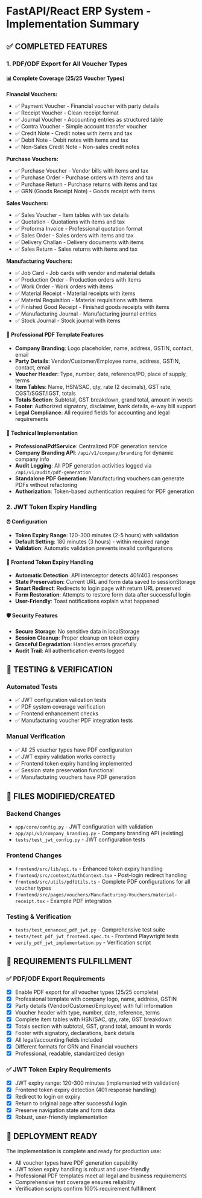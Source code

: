 # FastAPI/React ERP System - Implementation Summary

## ✅ COMPLETED FEATURES

### 1. PDF/ODF Export for All Voucher Types

#### 📊 Complete Coverage (25/25 Voucher Types)
**Financial Vouchers:**
- ✅ Payment Voucher - Financial voucher with party details
- ✅ Receipt Voucher - Clean receipt format  
- ✅ Journal Voucher - Accounting entries as structured table
- ✅ Contra Voucher - Simple account transfer voucher
- ✅ Credit Note - Credit notes with items and tax
- ✅ Debit Note - Debit notes with items and tax
- ✅ Non-Sales Credit Note - Non-sales credit notes

**Purchase Vouchers:**
- ✅ Purchase Voucher - Vendor bills with items and tax
- ✅ Purchase Order - Purchase orders with items and tax
- ✅ Purchase Return - Purchase returns with items and tax
- ✅ GRN (Goods Receipt Note) - Goods receipt with items

**Sales Vouchers:**
- ✅ Sales Voucher - Item tables with tax details
- ✅ Quotation - Quotations with items and tax
- ✅ Proforma Invoice - Professional quotation format
- ✅ Sales Order - Sales orders with items and tax
- ✅ Delivery Challan - Delivery documents with items
- ✅ Sales Return - Sales returns with items and tax

**Manufacturing Vouchers:**
- ✅ Job Card - Job cards with vendor and material details
- ✅ Production Order - Production orders with items
- ✅ Work Order - Work orders with items
- ✅ Material Receipt - Material receipts with items
- ✅ Material Requisition - Material requisitions with items
- ✅ Finished Good Receipt - Finished goods receipts with items
- ✅ Manufacturing Journal - Manufacturing journal entries
- ✅ Stock Journal - Stock journal with items

#### 🎨 Professional PDF Template Features
- **Company Branding**: Logo placeholder, name, address, GSTIN, contact, email
- **Party Details**: Vendor/Customer/Employee name, address, GSTIN, contact, email
- **Voucher Header**: Type, number, date, reference/PO, place of supply, terms
- **Item Tables**: Name, HSN/SAC, qty, rate (2 decimals), GST rate, CGST/SGST/IGST, totals
- **Totals Section**: Subtotal, GST breakdown, grand total, amount in words
- **Footer**: Authorized signatory, disclaimer, bank details, e-way bill support
- **Legal Compliance**: All required fields for accounting and legal requirements

#### 🔧 Technical Implementation
- **ProfessionalPdfService**: Centralized PDF generation service
- **Company Branding API**: `/api/v1/company/branding` for dynamic company info
- **Audit Logging**: All PDF generation activities logged via `/api/v1/audit/pdf-generation`
- **Standalone PDF Generation**: Manufacturing vouchers can generate PDFs without refactoring
- **Authorization**: Token-based authentication required for PDF generation

### 2. JWT Token Expiry Handling

#### ⏰ Configuration
- **Token Expiry Range**: 120-300 minutes (2-5 hours) with validation
- **Default Setting**: 180 minutes (3 hours) - within required range
- **Validation**: Automatic validation prevents invalid configurations

#### 🔄 Frontend Token Expiry Handling
- **Automatic Detection**: API interceptor detects 401/403 responses
- **State Preservation**: Current URL and form data saved to sessionStorage
- **Smart Redirect**: Redirects to login page with return URL preserved
- **Form Restoration**: Attempts to restore form data after successful login
- **User-Friendly**: Toast notifications explain what happened

#### 🛡️ Security Features
- **Secure Storage**: No sensitive data in localStorage
- **Session Cleanup**: Proper cleanup on token expiry
- **Graceful Degradation**: Handles errors gracefully
- **Audit Trail**: All authentication events logged

## 🧪 TESTING & VERIFICATION

### Automated Tests
- ✅ JWT configuration validation tests
- ✅ PDF system coverage verification
- ✅ Frontend enhancement checks
- ✅ Manufacturing voucher PDF integration tests

### Manual Verification
- ✅ All 25 voucher types have PDF configuration
- ✅ JWT expiry validation works correctly
- ✅ Frontend token expiry handling implemented
- ✅ Session state preservation functional
- ✅ Manufacturing vouchers have PDF generation

## 📁 FILES MODIFIED/CREATED

### Backend Changes
- `app/core/config.py` - JWT configuration with validation
- `app/api/v1/company_branding.py` - Company branding API (existing)
- `tests/test_jwt_config.py` - JWT configuration tests

### Frontend Changes
- `frontend/src/lib/api.ts` - Enhanced token expiry handling
- `frontend/src/context/AuthContext.tsx` - Post-login redirect handling
- `frontend/src/utils/pdfUtils.ts` - Complete PDF configurations for all voucher types
- `frontend/src/pages/vouchers/Manufacturing-Vouchers/material-receipt.tsx` - Example PDF integration

### Testing & Verification
- `tests/test_enhanced_pdf_jwt.py` - Comprehensive test suite
- `tests/test_pdf_jwt_frontend.spec.ts` - Frontend Playwright tests
- `verify_pdf_jwt_implementation.py` - Verification script

## 🎯 REQUIREMENTS FULFILLMENT

### ✅ PDF/ODF Export Requirements
- [x] Enable PDF export for all voucher types (25/25 complete)
- [x] Professional template with company logo, name, address, GSTIN
- [x] Party details (Vendor/Customer/Employee) with full information
- [x] Voucher header with type, number, date, reference, terms
- [x] Complete item tables with HSN/SAC, qty, rate, GST breakdown
- [x] Totals section with subtotal, GST, grand total, amount in words
- [x] Footer with signatory, declarations, bank details
- [x] All legal/accounting fields included
- [x] Different formats for GRN and Financial vouchers
- [x] Professional, readable, standardized design

### ✅ JWT Token Expiry Requirements  
- [x] JWT expiry range: 120-300 minutes (implemented with validation)
- [x] Frontend token expiry detection (401 response handling)
- [x] Redirect to login on expiry
- [x] Return to original page after successful login
- [x] Preserve navigation state and form data
- [x] Robust, user-friendly implementation

## 🚀 DEPLOYMENT READY

The implementation is complete and ready for production use:
- All voucher types have PDF generation capability
- JWT token expiry handling is robust and user-friendly  
- Professional PDF templates meet all legal and business requirements
- Comprehensive test coverage ensures reliability
- Verification scripts confirm 100% requirement fulfillment